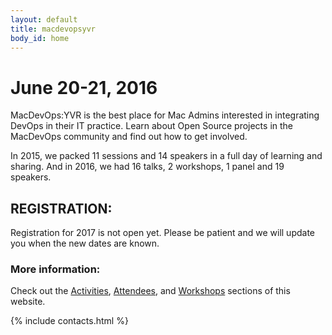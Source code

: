```yaml
---
layout: default
title: macdevopsyvr
body_id: home
---
```


# June 20-21, 2016

MacDevOps:YVR is the best place for Mac Admins interested in integrating DevOps in their IT practice. Learn about Open Source projects in the MacDevOps community and find out how to get involved.

In 2015, we packed 11 sessions and 14 speakers in a full day of learning and sharing. And in 2016, we had 16 talks, 2 workshops, 1 panel and 19 speakers.

## REGISTRATION:

Registration for 2017 is not open yet. Please be patient and we will update you when the new dates are known.

### More information:

Check out the <a href="{{ site.baseurl }}/activities">Activities</a>, <a href="{{ site.baseurl }}/attendee">Attendees</a>, and <a href="{{ site.baseurl }}/workshops" >Workshops</a>
sections of this website.

{% include contacts.html %}




